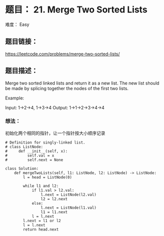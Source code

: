 # 题目： 21. Merge Two Sorted Lists
难度： Easy

## 题目链接：
<https://leetcode.com/problems/merge-two-sorted-lists/>

## 题目描述：
Merge two sorted linked lists and return it as a new list. The new list should be made by splicing together the nodes of the first two lists.

Example:

Input: 1->2->4, 1->3->4
Output: 1->1->2->3->4->4

### 想法：
初始化两个相同的指针，让一个指针按大小顺序记录

```
# Definition for singly-linked list.
# class ListNode:
#     def __init__(self, x):
#         self.val = x
#         self.next = None

class Solution:
    def mergeTwoLists(self, l1: ListNode, l2: ListNode) -> ListNode:
        l = head = ListNode(0)
        
        while l1 and l2:
            if l1.val > l2.val:
                l.next = ListNode(l2.val)
                l2 = l2.next
            else:
                l.next = ListNode(l1.val)
                l1 = l1.next
            l = l.next
        l.next = l1 or l2
        l = l.next
        return head.next
```